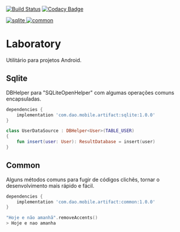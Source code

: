 [![Build Status](https://travis-ci.org/diogo0liveira/Laboratory.svg?branch=master)](https://travis-ci.org/diogo0liveira/Laboratory)
[![Codacy Badge](https://api.codacy.com/project/badge/Grade/946f4e34c8a34682902188c905915353)](https://www.codacy.com/app/diogo0liveira/Laboratory?utm_source=github.com&amp;utm_medium=referral&amp;utm_content=diogo0liveira/Laboratory&amp;utm_campaign=Badge_Grade)

[![sqlite](https://api.bintray.com/packages/diogo0liveira/android/sqlite-common/images/download.svg?version=1.0.0) ](https://bintray.com/diogo0liveira/android/sqlite-common/1.0.0/link)
[![common](https://api.bintray.com/packages/diogo0liveira/android/common/images/download.svg?version=1.0.0) ](https://bintray.com/diogo0liveira/android/common/1.0.0/link)

# Laboratory
Utilitário para projetos Android.

## Sqlite

DBHelper para "SQLiteOpenHelper" com algumas operações comuns encapsuladas.
```groovy
dependencies {
    implementation 'com.dao.mobile.artifact:sqlite:1.0.0'
}
```

```kotlin
class UserDataSource : DBHelper<User>(TABLE_USER)
{
    fun insert(user: User): ResultDatabase = insert(user)
}
```

## Common

Alguns métodos comuns para fugir de códigos clichês, tornar o desenvolvimento mais rápido e fácil.
```groovy
dependencies {
    implementation 'com.dao.mobile.artifact:common:1.0.0'
}
```

```kotlin
"Hoje e não amanhã".removeAccents()
> Hoje e nao amanha
```